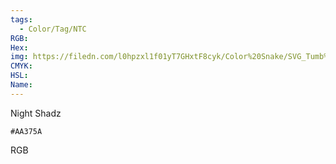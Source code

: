 ```yaml
---
tags:
  - Color/Tag/NTC
RGB:
Hex:
img: https://filedn.com/l0hpzxl1f01yT7GHxtF8cyk/Color%20Snake/SVG_Tumb%20Mass%20No%20Name/AA375A.svg
CMYK:
HSL:
Name:
---
```

Night Shadz
```palette
#AA375A
```
RGB
